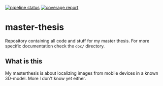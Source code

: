 [![pipeline status](https://git.informatik.tu-freiberg.de/jtoth/master-thesis/badges/master/pipeline.svg)](https://git.informatik.tu-freiberg.de/jtoth/master-thesis/commits/master)
[![coverage report](https://git.informatik.tu-freiberg.de/jtoth/master-thesis/badges/master/coverage.svg)](https://git.informatik.tu-freiberg.de/jtoth/master-thesis/commits/master)

# master-thesis

Repository containing all code and stuff for my master thesis.
For more specific documentation check the `doc/` directory.

## What is this

My masterthesis is about localizing images from mobile devices in a known
3D-model.
More I don't know yet either.
